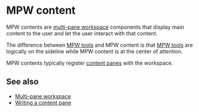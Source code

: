 # MPW content

MPW contents are [multi-pane workspace](def://) components that display main
content to the user and let the user interact with that content.

The difference between [MPW tools](def://) and MPW content is that [MPW tools](def://) are
logically on the sideline while MPW content is at the center of attention.

MPW contents typically register [content panes](def://) with the workspace.

## See also

- [Multi-pane workspace](guide://)
- [Writing a content pane](guide://)